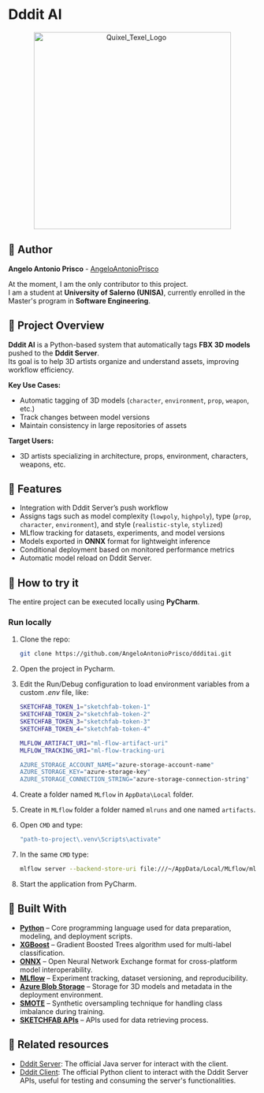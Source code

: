 # Dddit AI

<p align="center"><img src='https://i.postimg.cc/SNSGrSv2/dddit-ai-upscaled.png' alt="Quixel_Texel_Logo" height="400"></p>


## 👋 Author

**Angelo Antonio Prisco** - [AngeloAntonioPrisco](https://github.com/AngeloAntonioPrisco)  

At the moment, I am the only contributor to this project.  
I am a student at **University of Salerno (UNISA)**, currently enrolled in the Master's program in **Software Engineering**.

## 📌 Project Overview

**Dddit AI** is a Python-based system that automatically tags **FBX 3D models** pushed to the **Dddit Server**.  
Its goal is to help 3D artists organize and understand assets, improving workflow efficiency.

**Key Use Cases:**  
- Automatic tagging of 3D models (`character`, `environment`, `prop`, `weapon`, etc.)  
- Track changes between model versions  
- Maintain consistency in large repositories of assets  

**Target Users:**  
- 3D artists specializing in architecture, props, environment, characters, weapons, etc.

## 🧩 Features

- Integration with Dddit Server’s push workflow  
- Assigns tags such as model complexity (`lowpoly`, `highpoly`), type (`prop`, `character`, `environment`), and style (`realistic-style`, `stylized`)  
- MLflow tracking for datasets, experiments, and model versions  
- Models exported in **ONNX** format for lightweight inference  
- Conditional deployment based on monitored performance metrics
- Automatic model reload on Dddit Server. 

## 🚀 How to try it

The entire project can be executed locally using **PyCharm**.

### Run locally
1. Clone the repo:
   ```bash
   git clone https://github.com/AngeloAntonioPrisco/ddditai.git
   ```

2. Open the project in Pycharm.

3. Edit the Run/Debug configuration to load environment variables from a custom *.env* file, like:
    ```bash
    SKETCHFAB_TOKEN_1="sketchfab-token-1"
    SKETCHFAB_TOKEN_2="sketchfab-token-2"
    SKETCHFAB_TOKEN_3="sketchfab-token-3"
    SKETCHFAB_TOKEN_4="sketchfab-token-4"

    MLFLOW_ARTIFACT_URI="ml-flow-artifact-uri"
    MLFLOW_TRACKING_URI="ml-flow-tracking-uri

    AZURE_STORAGE_ACCOUNT_NAME="azure-storage-account-name"
    AZURE_STORAGE_KEY="azure-storage-key"
    AZURE_STORAGE_CONNECTION_STRING="azure-storage-connection-string"
    ```
4. Create a folder named `MLflow` in `AppData\Local` folder.

5. Create in `MLflow` folder a folder named `mlruns` and one named `artifacts`.

6. Open `CMD` and type:
    ```bash
    "path-to-project\.venv\Scripts\activate"
    ```

7. In the same `CMD` type:

    ```bash
    mlflow server --backend-store-uri file:///~/AppData/Local/MLflow/mlruns --default-artifact-root file:///~/AppData/Local/MLflow/artifacts --host 127.0.0.1 --port 5000
    ```
7. Start the application from PyCharm.

## 🧱 Built With

- **[Python](https://www.python.org/)** – Core programming language used for data preparation, modeling, and deployment scripts.  
- **[XGBoost](https://xgboost.readthedocs.io/)** – Gradient Boosted Trees algorithm used for multi-label classification.  
- **[ONNX](https://onnx.ai/)** – Open Neural Network Exchange format for cross-platform model interoperability.  
- **[MLflow](https://mlflow.org/)** – Experiment tracking, dataset versioning, and reproducibility.  
- **[Azure Blob Storage](https://azure.microsoft.com/services/storage/blobs/)** – Storage for 3D models and metadata in the deployment environment.  
- **[SMOTE](https://imbalanced-learn.org/stable/references/generated/imblearn.over_sampling.SMOTE.html)** – Synthetic oversampling technique for handling class imbalance during training.
- **[SKETCHFAB APIs](https://docs.sketchfab.com/data-api/v3/index.html)** – APIs used for data retrieving process.


## 🔗 Related resources
- [Dddit Server](https://github.com/AngeloAntonioPrisco/ddditserver): The official Java server for interact with the client.
- [Dddit Client](https://github.com/AngeloAntonioPrisco/ddditclient): The official Python client to interact with the Dddit Server APIs, useful for testing and consuming the server's functionalities.
